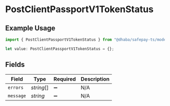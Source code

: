 # PostClientPassportV1TokenStatus

## Example Usage

```typescript
import { PostClientPassportV1TokenStatus } from "@dhaba/safepay-ts/models/operations";

let value: PostClientPassportV1TokenStatus = {};
```

## Fields

| Field              | Type               | Required           | Description        |
| ------------------ | ------------------ | ------------------ | ------------------ |
| `errors`           | *string*[]         | :heavy_minus_sign: | N/A                |
| `message`          | *string*           | :heavy_minus_sign: | N/A                |